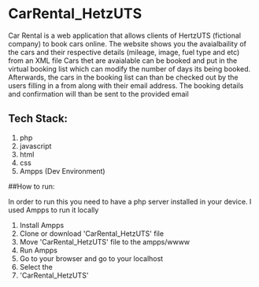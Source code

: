 # CarRental_HetzUTS
Car Rental is a web application that allows clients of HertzUTS (fictional company) to book cars online.
The website shows you the avaialbaility of the cars and their respective details (mileage, image, fuel type and etc) from an XML file
Cars thet are avaialable can be booked and put in the virtual booking list which can modify the number of days its being booked.
Afterwards, the cars in the booking list can than be checked out by the users filling in a from along with their email address.
The booking details and confirmation will than be sent to the provided email

## Tech Stack:

1. php
2. javascript
3. html
4. css
5. Ampps (Dev Environment)

##How to run:

In order to run this you need to have a php server installed in your device.
I used Ampps to run it locally

1. Install Ampps
2. Clone or download 'CarRental_HetzUTS' file
3. Move 'CarRental_HetzUTS' file to the ampps/wwww
4. Run Ampps
5. Go to your browser and go to your localhost
6. Select the 
7. 'CarRental_HetzUTS'

